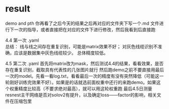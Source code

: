 # result
demo and pth
你再看了之后今天的结果之后再对应的文件夹下写一个.md 文件进行下一次的指导，或者直接把在对应的文件下进行修改，然后我看到后直接跑




4.4 第一次 .yaml  
总结：
线与线之间存在重复识别，可能是matrix效果不好；
对灰色线缆识别不准确，应该是数据集中灰色线缆较少。
总体精度较低。

4.5 第二次 .yaml
首先将matrix改为mask，然后测试4.4的结果，看看效果，是否存在重复识别，截取具有代表性的几张图片就行
然后跑demo之前不要直接用最后一次的model。先看一看log.txt，看看最后一次的精度有没有突然降低（可能这一轮刚好训练完效果不好）。如果是的话就选前面权重中还行的来跑demo。如果这个权重精度比较高（不要求绝对最高），就可以用这轮权重跑
最后4.5日测量resnest主干网络是否对solov2有提升，以及确定loss——factor的影响，相关文件在压缩包里

